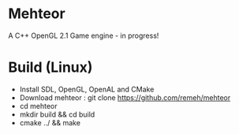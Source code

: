 Mehteor
=======

A C++ OpenGL 2.1 Game engine - in progress!

Build (Linux)
=======

- Install SDL, OpenGL, OpenAL and CMake
- Download mehteor : git clone https://github.com/remeh/mehteor
- cd mehteor
- mkdir build && cd build
- cmake ../ && make

